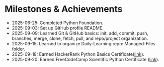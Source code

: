 # Milestones & Achievements

- 2025-06-25: Completed Python Foundation.
- 2025-09-03: Set up GitHub profile README.
- 2025-09-09: Learned Git & GitHub basics: init, add, commit, push, branches, merge, clone, fetch, pull, and repo/project organization.
- 2025-09-15: Learned to organize Daily-Learning repo: Managed-Files folder.
- 2025-09-18: Earned HackerRank Python Basics Certificate([link](https://www.hackerrank.com/certificates/5c65fac8c6ea)).
- 2025-09-20: Earned FreeCodeCamp Scientific Python Certificate ([link](https://www.freecodecamp.org/certification/om_yadav-ml/scientific-computing-with-python-v7)).
